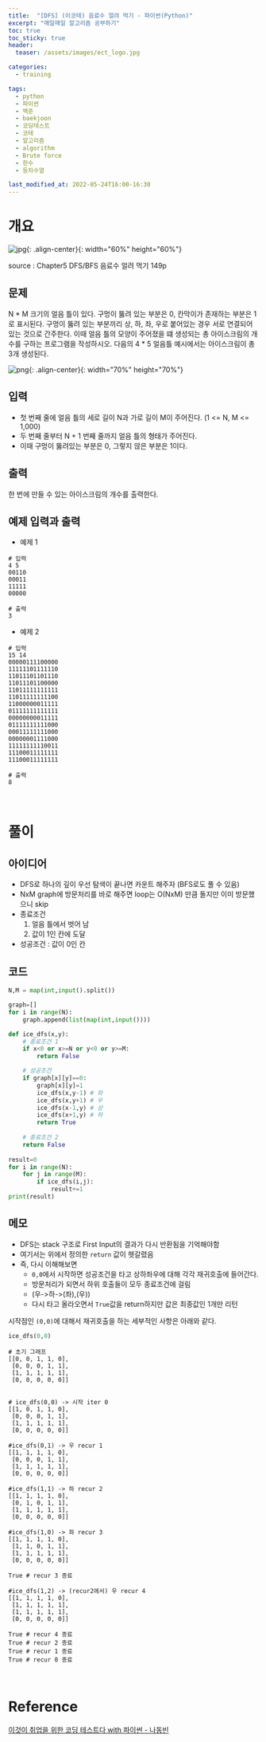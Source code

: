 ```yaml
---
title:  "[DFS] (이코테) 음료수 얼려 먹기 - 파이썬(Python)"
excerpt: "매일매일 알고리즘 공부하기"
toc: true
toc_sticky: true
header:
  teaser: /assets/images/ect_logo.jpg

categories:
  - training

tags:
  - python
  - 파이썬
  - 백준
  - baekjoon
  - 코딩테스트
  - 코테
  - 알고리즘
  - algorithm
  - Brute force
  - 한수
  - 등차수열

last_modified_at: 2022-05-24T16:00-16:30
---
```


# 개요  

![jpg](/assets/images/ect_logo.jpg){: .align-center}{: width="60%" height="60%"}  

source : Chapter5 DFS/BFS 음료수 얼려 먹기 149p  

## 문제  

N * M 크기의 얼음 틀이 있다. 구멍이 뚫려 있는 부분은 0, 칸막이가 존재하는 부분은 1로 표시된다. 구멍이 뚫려 있는 부분끼리 상, 하, 좌, 우로 붙어있는 경우 서로 연결되어있는 것으로 간주한다. 이때 얼음 틀의 모양이 주어졌을 떄 생성되는 총 아이스크림의 개수를 구하는 프로그램을 작성하시오. 다음의 4 * 5 얼음틀 예시에서는 아이스크림이 총 3개 생성된다.

![png](/assets/images/algorithm/training_ect_1_1.png){: .align-center}{: width="70%" height="70%"}  


## 입력  

- 첫 번째 줄에 얼음 틀의 세로 길이 N과 가로 길이 M이 주어진다. (1 <= N, M <= 1,000)  
- 두 번째 줄부터 N + 1 번째 줄까지 얼음 틀의 형태가 주어진다.  
- 이때 구멍이 뚫려있는 부분은 0, 그렇지 않은 부분은 1이다.  

## 출력  

한 번에 만들 수 있는 아이스크림의 개수를 출력한다.  

## 예제 입력과 출력  

- 예제 1  

```
# 입력
4 5
00110
00011
11111
00000
```

```
# 출력
3
```

- 예제 2  

```
# 입력
15 14
00000111100000
11111101111110
11011101101110
11011101100000
11011111111111
11011111111100
11000000011111
01111111111111
00000000011111
01111111111000
00011111111000
00000001111000
11111111110011
11100011111111
11100011111111
```

```
# 출력
8
```

<br/>

# 풀이  

## 아이디어  

- DFS로 하나의 깊이 우선 탐색이 끝나면 카운트 해주자 (BFS로도 풀 수 있음)  
- NxM graph에 방문처리를 바로 해주면 loop는 O(NxM) 만큼 돌지만 이미 방문했으니 skip  
- 종료조건  
  1. 얼음 틀에서 벗어 남  
  2. 값이 1인 칸에 도달  
- 성공조건 : 값이 0인 칸  

## 코드  

```python
N,M = map(int,input().split())

graph=[]
for i in range(N):
    graph.append(list(map(int,input())))

def ice_dfs(x,y):
    # 종료조건 1
    if x<0 or x>=N or y<0 or y>=M:
        return False  

    # 성공조건  
    if graph[x][y]==0:
        graph[x][y]=1
        ice_dfs(x,y-1) # 좌
        ice_dfs(x,y+1) # 우
        ice_dfs(x-1,y) # 상
        ice_dfs(x+1,y) # 하
        return True
      
    # 종료조건 2
    return False    
    
result=0
for i in range(N):
    for j in range(M):
        if ice_dfs(i,j):
            result+=1
print(result)
```

## 메모  

- DFS는 stack 구조로 First Input의 결과가 다시 반환됨을 기억해야함  
- 여기서는 위에서 정의한 `return` 값이 헷갈렸음  
- 즉, 다시 이해해보면
  - `0,0`에서 시작하면 성공조건을 타고 상하좌우에 대해 각각 재귀호출에 들어간다.  
  - 방문처리가 되면서 하위 호출들이 모두 종료조건에 걸림
  - (우->하->(좌),(우))
  - 다시 타고 올라오면서 `True`값을 return하지만 값은 최종값인 1개만 리턴  

시작점인 `(0,0)`에 대해서 재귀호출을 하는 세부적인 사항은 아래와 같다.  

```python
ice_dfs(0,0)
```

```
# 초기 그래프
[[0, 0, 1, 1, 0],
 [0, 0, 0, 1, 1],
 [1, 1, 1, 1, 1],
 [0, 0, 0, 0, 0]]


# ice_dfs(0,0) -> 시작 iter 0
[[1, 0, 1, 1, 0],
 [0, 0, 0, 1, 1],
 [1, 1, 1, 1, 1],
 [0, 0, 0, 0, 0]]

#ice_dfs(0,1) -> 우 recur 1
[[1, 1, 1, 1, 0],
 [0, 0, 0, 1, 1],
 [1, 1, 1, 1, 1],
 [0, 0, 0, 0, 0]]

#ice_dfs(1,1) -> 하 recur 2
[[1, 1, 1, 1, 0],
 [0, 1, 0, 1, 1],
 [1, 1, 1, 1, 1],
 [0, 0, 0, 0, 0]]

#ice_dfs(1,0) -> 좌 recur 3
[[1, 1, 1, 1, 0],
 [1, 1, 0, 1, 1],
 [1, 1, 1, 1, 1],
 [0, 0, 0, 0, 0]]

True # recur 3 종료

#ice_dfs(1,2) -> (recur2에서) 우 recur 4
[[1, 1, 1, 1, 0],
 [1, 1, 1, 1, 1],
 [1, 1, 1, 1, 1],
 [0, 0, 0, 0, 0]]

True # recur 4 종료
True # recur 2 종료
True # recur 1 종료
True # recur 0 종료
```



<br/>

# Reference  

[이것이 취업을 위한 코딩 테스트다 with 파이썬 - 나동빈](http://www.kyobobook.co.kr/product/detailViewKor.laf?barcode=9791162243077&gclid=Cj0KCQjwjbyYBhCdARIsAArC6LI29J8rzsG6M1BbbNrPKMtmtoAkJop3-UpMZw3SiWyhjpn7g0NWyJYaArMQEALw_wcB)  

